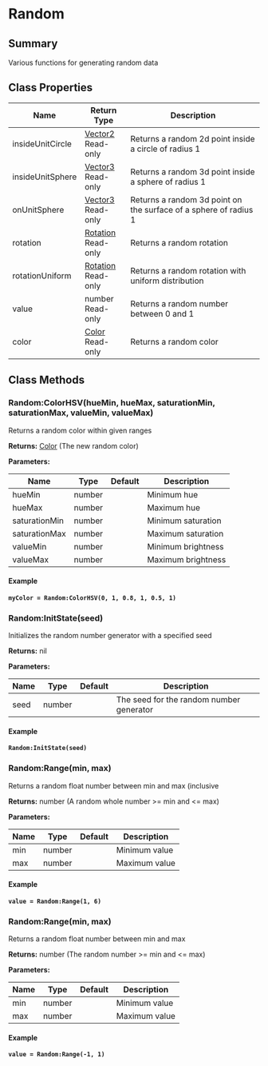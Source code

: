
# Random

## Summary
Various functions for generating random data

## Class Properties

<table data-full-width="false">
<thead><tr><th>Name</th><th>Return Type</th><th>Description</th></tr></thead>
<tbody>
<tr><td>insideUnitCircle</td><td><a href="vector2.md">Vector2</a><br>Read-only</td><td>Returns a random 2d point inside a circle of radius 1</td></tr>
<tr><td>insideUnitSphere</td><td><a href="vector3.md">Vector3</a><br>Read-only</td><td>Returns a random 3d point inside a sphere of radius 1</td></tr>
<tr><td>onUnitSphere</td><td><a href="vector3.md">Vector3</a><br>Read-only</td><td>Returns a random 3d point on the surface of a sphere of radius 1</td></tr>
<tr><td>rotation</td><td><a href="rotation.md">Rotation</a><br>Read-only</td><td>Returns a random rotation</td></tr>
<tr><td>rotationUniform</td><td><a href="rotation.md">Rotation</a><br>Read-only</td><td>Returns a random rotation with uniform distribution</td></tr>
<tr><td>value</td><td>number<br>Read-only</td><td>Returns a random number between 0 and 1</td></tr>
<tr><td>color</td><td><a href="color.md">Color</a><br>Read-only</td><td>Returns a random color</td></tr>
</tbody></table>




## Class Methods

        
### Random:ColorHSV(hueMin, hueMax, saturationMin, saturationMax, valueMin, valueMax)

Returns a random color within given ranges

**Returns:** <a href="color.md">Color</a>  (The new random color)


**Parameters:**

<table data-full-width="false">
<thead><tr><th>Name</th><th>Type</th><th>Default</th><th>Description</th></tr></thead>
<tbody><tr><td>hueMin</td><td>number</td><td></td><td>Minimum hue</td></tr>
<tr><td>hueMax</td><td>number</td><td></td><td>Maximum hue</td></tr>
<tr><td>saturationMin</td><td>number</td><td></td><td>Minimum saturation</td></tr>
<tr><td>saturationMax</td><td>number</td><td></td><td>Maximum saturation</td></tr>
<tr><td>valueMin</td><td>number</td><td></td><td>Minimum brightness</td></tr>
<tr><td>valueMax</td><td>number</td><td></td><td>Maximum brightness</td></tr></tbody></table>




#### Example

<pre class="language-lua"><code class="lang-lua"><strong>myColor = Random:ColorHSV(0, 1, 0.8, 1, 0.5, 1)</strong></code></pre>




### Random:InitState(seed)

Initializes the random number generator with a specified seed

**Returns:** nil 


**Parameters:**

<table data-full-width="false">
<thead><tr><th>Name</th><th>Type</th><th>Default</th><th>Description</th></tr></thead>
<tbody><tr><td>seed</td><td>number</td><td></td><td>The seed for the random number generator</td></tr></tbody></table>




#### Example

<pre class="language-lua"><code class="lang-lua"><strong>Random:InitState(seed)</strong></code></pre>




### Random:Range(min, max)

Returns a random float number between min and max (inclusive

**Returns:** number  (A random whole number >= min and <= max)


**Parameters:**

<table data-full-width="false">
<thead><tr><th>Name</th><th>Type</th><th>Default</th><th>Description</th></tr></thead>
<tbody><tr><td>min</td><td>number</td><td></td><td>Minimum value</td></tr>
<tr><td>max</td><td>number</td><td></td><td>Maximum value</td></tr></tbody></table>




#### Example

<pre class="language-lua"><code class="lang-lua"><strong>value = Random:Range(1, 6)</strong></code></pre>




### Random:Range(min, max)

Returns a random float number between min and max

**Returns:** number  (The random number  >= min and <= max)


**Parameters:**

<table data-full-width="false">
<thead><tr><th>Name</th><th>Type</th><th>Default</th><th>Description</th></tr></thead>
<tbody><tr><td>min</td><td>number</td><td></td><td>Minimum value</td></tr>
<tr><td>max</td><td>number</td><td></td><td>Maximum value</td></tr></tbody></table>




#### Example

<pre class="language-lua"><code class="lang-lua"><strong>value = Random:Range(-1, 1)</strong></code></pre>



    

